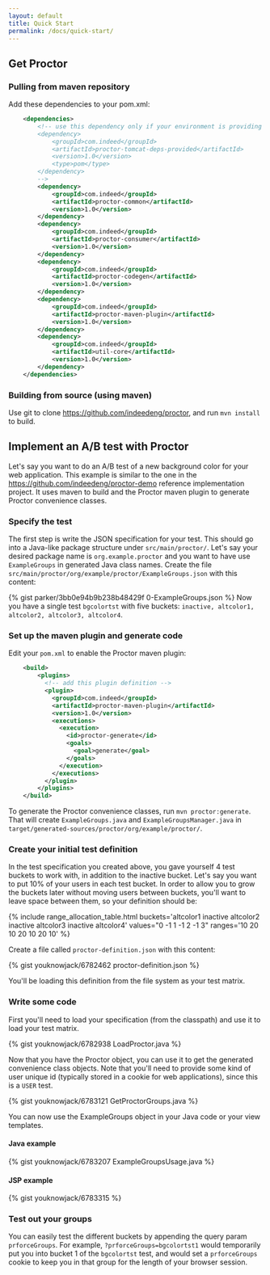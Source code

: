 ```yaml
---
layout: default
title: Quick Start
permalink: /docs/quick-start/
---
```


## Get Proctor

### Pulling from maven repository

Add these dependencies to your pom.xml:

```xml
    <dependencies>
        <!-- use this dependency only if your environment is providing tomcat libraries
        <dependency>
            <groupId>com.indeed</groupId>
            <artifactId>proctor-tomcat-deps-provided</artifactId>
            <version>1.0</version>
            <type>pom</type>
        </dependency>
        -->
        <dependency>
            <groupId>com.indeed</groupId>
            <artifactId>proctor-common</artifactId>
            <version>1.0</version>
        </dependency>
        <dependency>
            <groupId>com.indeed</groupId>
            <artifactId>proctor-consumer</artifactId>
            <version>1.0</version>
        </dependency>
        <dependency>
            <groupId>com.indeed</groupId>
            <artifactId>proctor-codegen</artifactId>
            <version>1.0</version>
        </dependency>
        <dependency>
            <groupId>com.indeed</groupId>
            <artifactId>proctor-maven-plugin</artifactId>
            <version>1.0</version>
        </dependency>
        <dependency>
            <groupId>com.indeed</groupId>
            <artifactId>util-core</artifactId>
            <version>1.0</version>
        </dependency>
    </dependencies>
```

### Building from source (using maven)

Use git to clone https://github.com/indeedeng/proctor, and run `mvn install` to build.

## Implement an A/B test with Proctor

Let's say you want to do an A/B test of a new background color for your web application.
This example is similar to the one in the https://github.com/indeedeng/proctor-demo reference implementation project.
It uses maven to build and the Proctor maven plugin to generate Proctor convenience classes.

### Specify the test

The first step is write the JSON specification for your test. This should go into a Java-like package structure under
`src/main/proctor/`. Let's say your desired package name is `org.example.proctor` and you want to have use `ExampleGroups`
in generated Java class names. Create the file `src/main/proctor/org/example/proctor/ExampleGroups.json` with this content:

{% gist parker/3bb0e94b9b238b48429f 0-ExampleGroups.json %}
Now you have a single test `bgcolortst` with five buckets: `inactive, altcolor1, altcolor2, altcolor3, altcolor4`.

### Set up the maven plugin and generate code

Edit your `pom.xml` to enable the Proctor maven plugin:

```xml
    <build>
        <plugins>
          <!-- add this plugin definition -->
          <plugin>
            <groupId>com.indeed</groupId>
            <artifactId>proctor-maven-plugin</artifactId>
            <version>1.0</version>
            <executions>
              <execution>
                <id>proctor-generate</id>
                <goals>
                  <goal>generate</goal>
                </goals>
              </execution>
            </executions>
          </plugin>
        </plugins>
    </build>
```

To generate the Proctor convenience classes, run `mvn proctor:generate`. That will create `ExampleGroups.java` and `ExampleGroupsManager.java`
in `target/generated-sources/proctor/org/example/proctor/`.

### Create your initial test definition

In the test specification you created above, you gave yourself 4 test buckets to work with, in addition to the inactive bucket. Let's say
you want to put 10% of your users in each test bucket. In order to allow you to grow the buckets later without moving users between buckets,
you'll want to leave space between them, so your definition should be:

{% include range_allocation_table.html buckets='altcolor1 inactive altcolor2 inactive altcolor3 inactive altcolor4' values="0 -1 1 -1 2 -1 3" ranges='10 20 10 20 10 20 10' %}



Create a file called `proctor-definition.json` with this content:

{% gist youknowjack/6782462 proctor-definition.json %}

You'll be loading this definition from the file system as your test matrix.

### Write some code

First you'll need to load your specification (from the classpath) and use it to load your test matrix.

{% gist youknowjack/6782938 LoadProctor.java %}

Now that you have the Proctor object, you can use it to get the generated convenience class objects.  Note that you'll need to provide
some kind of user unique id (typically stored in a cookie for web applications), since this is a `USER` test.


{% gist youknowjack/6783121 GetProctorGroups.java %}

You can now use the ExampleGroups object in your Java code or your view templates.

#### Java example

{% gist youknowjack/6783207 ExampleGroupsUsage.java %}

#### JSP example

{% gist youknowjack/6783315 %}

### Test out your groups

You can easily test the different buckets by appending the query param `prforceGroups`. For example, `?prforceGroups=bgcolortst1` would
temporarily put you into bucket 1 of the `bgcolortst` test, and would set a `prforceGroups` cookie to keep you in that group for the length
of your browser session.
